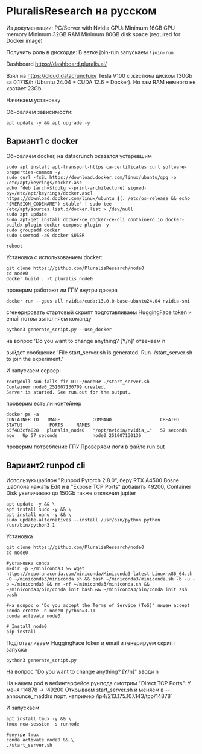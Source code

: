 # PluralisResearch на русском

Из документации:
PC/Server with Nvidia GPU:
Minimum 16GB GPU memory
Minimum 32GB RAM
Minimum 80GB disk space (required for Docker image)

Получить роль в дискорде:
В ветке join-run запускаем `!join-run`

Dashboard https://dashboard.pluralis.ai/

Взял на https://cloud.datacrunch.io/ Tesla V100 с жестким диском 130Gb за 0.171$/h (Ubuntu 24.04 + CUDA 12.6 + Docker).
Но там RAM немного не хватает 23Gb.

Начинаем установку

Обновляем зависимости:
```
apt update -y && apt upgrade -y
```

## Вариант1 с docker

Обновляем docker, на datacrunch оказался устаревшим
```
sudo apt install apt-transport-https ca-certificates curl software-properties-common -y
sudo curl -fsSL https://download.docker.com/linux/ubuntu/gpg -o /etc/apt/keyrings/docker.asc
echo "deb [arch=$(dpkg --print-architecture) signed-by=/etc/apt/keyrings/docker.asc] https://download.docker.com/linux/ubuntu $(. /etc/os-release && echo "$VERSION_CODENAME") stable" | sudo tee /etc/apt/sources.list.d/docker.list > /dev/null
sudo apt update
sudo apt-get install docker-ce docker-ce-cli containerd.io docker-buildx-plugin docker-compose-plugin -y
sudo groupadd docker
sudo usermod -aG docker $USER

reboot
```

Установка с использованием docker:
```
git clone https://github.com/PluralisResearch/node0
cd node0
docker build . -t pluralis_node0
```

проверим работают ли ГПУ внутри докера
```
docker run --gpus all nvidia/cuda:13.0.0-base-ubuntu24.04 nvidia-smi
```

сгенерировать стартовый скрипт
подготавливаем HuggingFace token и email потом выполняем команду

```
python3 generate_script.py --use_docker
```

на вопрос 'Do you want to change anything? [Y/n]' отвечаем n

выйдет сообщение 'File start_server.sh is generated. Run ./start_server.sh to join the experiment.'

И запускаем сервер:
```
root@dull-sun-falls-fin-01:~/node0# ./start_server.sh
Container node0_251007130709 created.
Server is started. See run.out for the output.
```

проверим есть ли контейнер
```
docker ps -a
CONTAINER ID   IMAGE            COMMAND                  CREATED          STATUS          PORTS     NAMES
b5f483cfa828   pluralis_node0   "/opt/nvidia/nvidia_…"   57 seconds ago   Up 57 seconds             node0_251007130136
```

проверим потребление ГПУ
Проверяем логи в файле run.out

## Вариант2 runpod cli

Использую шаблон "Runpod Pytorch 2.8.0", беру RTX A4500
Возле шаблона нажать Edit и в "Expose TCP Ports" добавить 49200, Container Disk увеличиваю до 150Gb также отключил jupiter

```
apt update -y && \
apt install sudo -y && \
apt install nano -y && \
sudo update-alternatives --install /usr/bin/python python /usr/bin/python3 1
```

Установка
```
git clone https://github.com/PluralisResearch/node0
cd node0

#установка conda
mkdir -p ~/miniconda3 && wget https://repo.anaconda.com/miniconda/Miniconda3-latest-Linux-x86_64.sh -O ~/miniconda3/miniconda.sh && bash ~/miniconda3/miniconda.sh -b -u -p ~/miniconda3 && rm -rf ~/miniconda3/miniconda.sh && ~/miniconda3/bin/conda init bash && ~/miniconda3/bin/conda init zsh
bash

#на вопрос о "Do you accept the Terms of Service (ToS)" пишем accept
conda create -n node0 python=3.11
conda activate node0

# Install node0
pip install .
```
Подготавливаем HuggingFace token и email и генерируем скрипт запуска
```
python3 generate_script.py
```

На вопрос "Do you want to change anything? [Y/n]" вводи n

На нашем pod в вебинтерфейсе рунпода смотрим "Direct TCP Ports". У меня :14878 -> :49200
Открываем start_server.sh и меняем в --announce_maddrs порт, например /ip4/213.175.107.143/tcp/14878`

И запускаем

```
apt install tmux -y && \
tmux new-session -s runnode

#внутри tmux
conda activate node0 && \
./start_server.sh
```
